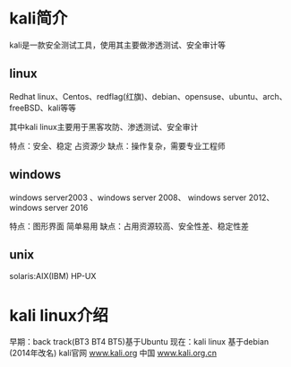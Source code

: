 # kali简介

kali是一款安全测试工具，使用其主要做渗透测试、安全审计等

## linux

Redhat linux、Centos、redflag(红旗)、debian、opensuse、ubuntu、arch、freeBSD、kali等等

其中kali linux主要用于黑客攻防、渗透测试、安全审计

特点：安全、稳定 占资源少
缺点：操作复杂，需要专业工程师

## windows

windows server2003 、windows server 2008、 windows server 2012、 windows server 2016

特点：图形界面 简单易用
缺点：占用资源较高、安全性差、稳定性差

## unix

solaris:AIX(IBM)  HP-UX

# kali linux介绍

早期：back track(BT3 BT4 BT5)基于Ubuntu
现在：kali linux 基于debian (2014年改名)
kali官网 www.kali.org
中国 www.kali.org.cn

